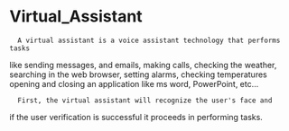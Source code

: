 # Virtual_Assistant
      A virtual assistant is a voice assistant technology that performs tasks 
like sending messages, and emails, making calls, checking the weather, 
searching in the web browser, setting alarms, checking temperatures 
opening and closing an application like ms word, PowerPoint, etc...

      First, the virtual assistant will recognize the user's face and 
if the user verification is successful it proceeds in performing tasks.
